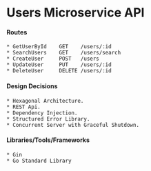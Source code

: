 # Users Microservice API

#### Routes

    * GetUserById    GET    /users/:id
    * SearchUsers    GET    /users/search
    * CreateUser     POST   /users
    * UpdateUser     PUT    /users/:id
    * DeleteUser     DELETE /users/:id

#### Design Decisions

    * Hexagonal Architecture.
    * REST Api.
    * Dependency Injection.
    * Structured Error Library.
    * Concurrent Server with Graceful Shutdown.

#### Libraries/Tools/Frameworks

    * Gin
    * Go Standard Library